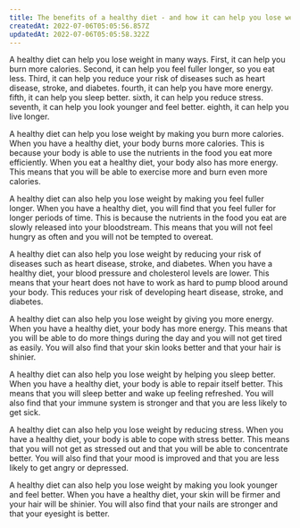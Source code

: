 ```yaml
---
title: The benefits of a healthy diet - and how it can help you lose weight
createdAt: 2022-07-06T05:05:56.857Z
updatedAt: 2022-07-06T05:05:58.322Z
---
```


A healthy diet can help you lose weight in many ways. First, it can help you burn more calories. Second, it can help you feel fuller longer, so you eat less. Third, it can help you reduce your risk of diseases such as heart disease, stroke, and diabetes. fourth, it can help you have more energy. fifth, it can help you sleep better. sixth, it can help you reduce stress. seventh, it can help you look younger and feel better. eighth, it can help you live longer.

A healthy diet can help you lose weight by making you burn more calories. When you have a healthy diet, your body burns more calories. This is because your body is able to use the nutrients in the food you eat more efficiently. When you eat a healthy diet, your body also has more energy. This means that you will be able to exercise more and burn even more calories.

A healthy diet can also help you lose weight by making you feel fuller longer. When you have a healthy diet, you will find that you feel fuller for longer periods of time. This is because the nutrients in the food you eat are slowly released into your bloodstream. This means that you will not feel hungry as often and you will not be tempted to overeat.

A healthy diet can also help you lose weight by reducing your risk of diseases such as heart disease, stroke, and diabetes. When you have a healthy diet, your blood pressure and cholesterol levels are lower. This means that your heart does not have to work as hard to pump blood around your body. This reduces your risk of developing heart disease, stroke, and diabetes.

A healthy diet can also help you lose weight by giving you more energy. When you have a healthy diet, your body has more energy. This means that you will be able to do more things during the day and you will not get tired as easily. You will also find that your skin looks better and that your hair is shinier.

A healthy diet can also help you lose weight by helping you sleep better. When you have a healthy diet, your body is able to repair itself better. This means that you will sleep better and wake up feeling refreshed. You will also find that your immune system is stronger and that you are less likely to get sick.

A healthy diet can also help you lose weight by reducing stress. When you have a healthy diet, your body is able to cope with stress better. This means that you will not get as stressed out and that you will be able to concentrate better. You will also find that your mood is improved and that you are less likely to get angry or depressed.

A healthy diet can also help you lose weight by making you look younger and feel better. When you have a healthy diet, your skin will be firmer and your hair will be shinier. You will also find that your nails are stronger and that your eyesight is better.
